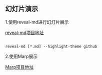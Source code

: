 ## 幻灯片演示

1.使用reveal-md进行幻灯片展示

[reveal-md项目地址](https://github.com/webpro/reveal-md)

```

reveal-md [*.md] --highlight-theme github

```

2.使用Marp展示

[Marp项目地址](https://github.com/yhatt/marp)
